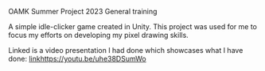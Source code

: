 OAMK Summer Project 2023
General training

A simple idle-clicker game created in Unity.
This project was used for me to focus my efforts on developing my pixel drawing skills.

Linked is a video presentation I had done which showcases what I have done:
[link](https://youtu.be/uhe38DSumWo)https://youtu.be/uhe38DSumWo

